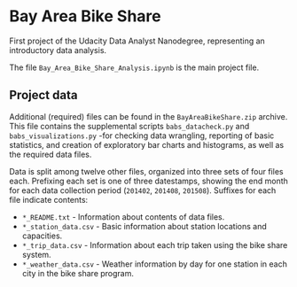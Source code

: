 # Bay Area Bike Share

First project of the Udacity Data Analyst Nanodegree, representing an introductory data analysis.

The file `Bay_Area_Bike_Share_Analysis.ipynb` is the main project file.

## Project data

Additional (required) files can be found in the `BayAreaBikeShare.zip` archive. This file contains the supplemental scripts `babs_datacheck.py` and `babs_visualizations.py` -for checking
data wrangling, reporting of basic statistics, and creation of exploratory bar
charts and histograms, as well as the required data files.

Data is split among twelve other files, organized into three sets of four files
each. Prefixing each set is one of three datestamps, showing the end month for
each data collection period (`201402`, `201408`, `201508`). Suffixes for each file
indicate contents:

* `*_README.txt` - Information about contents of data files.
* `*_station_data.csv` - Basic information about station locations and
capacities.
* `*_trip_data.csv` - Information about each trip taken using the bike share
system.
* `*_weather_data.csv` - Weather information by day for one station in each
city in the bike share program.
